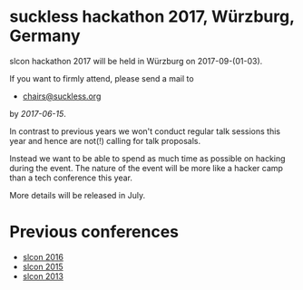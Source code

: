 suckless hackathon 2017, Würzburg, Germany
==========================================

slcon hackathon 2017 will be held in Würzburg on 2017-09-(01-03).

If you want to firmly attend, please send a mail to

* [chairs@suckless.org](mailto:chairs@suckless.org)

by *2017-06-15*.

In contrast to previous years we won't conduct regular talk sessions
this year and hence are not(!) calling for talk proposals.

Instead we want to be able to spend as much time as possible on
hacking during the event.
The nature of the event will be more like a hacker camp than a tech
conference this year.

More details will be released in July.

Previous conferences
====================
* [slcon 2016](2016)
* [slcon 2015](2015)
* [slcon 2013](2013)
